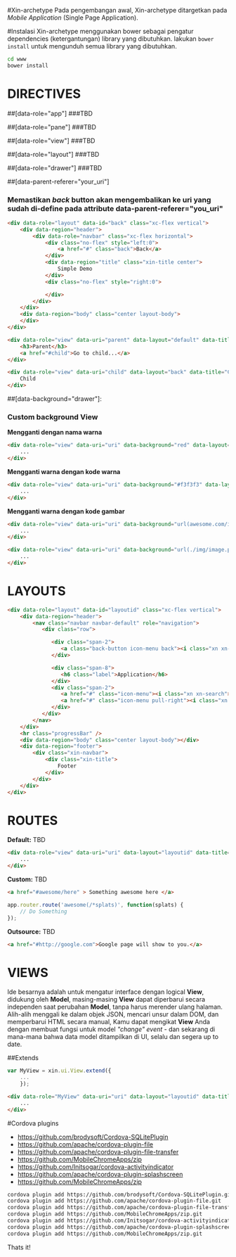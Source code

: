 #Xin-archetype
Pada pengembangan awal, Xin-archetype ditargetkan pada *Mobile Application* (Single Page Application).

#Instalasi
Xin-archetype menggunakan bower sebagai pengatur dependencies (ketergantungan) library yang dibutuhkan. lakukan `bower install` untuk mengunduh semua library yang dibutuhkan.

```bash
cd www
bower install
```


DIRECTIVES
==========

##[data-role="app"]
###TBD

##[data-role="pane"]
###TBD

##[data-role="view"]
###TBD

##[data-role="layout"]
###TBD

##[data-role="drawer"]
###TBD

##[data-parent-referer="your_uri"]
### Memastikan _back_ button akan mengembalikan ke uri yang sudah di-define pada attribute data-parent-referer="you_uri"

```html
<div data-role="layout" data-id="back" class="xc-flex vertical">
    <div data-region="header">
        <div data-role="navbar" class="xc-flex horizontal">
            <div class="no-flex" style="left:0">
                <a href="#" class="back">Back</a>
            </div>
            <div data-region="title" class="xin-title center">
                Simple Demo
            </div>
            <div class="no-flex" style="right:0">

            </div>
        </div>
    </div>
    <div data-region="body" class="center layout-body">
    </div>
</div>

<div data-role="view" data-uri="parent" data-layout="default" data-title="Parent">
    <h3>Parent</h3>
    <a href="#child">Go to child...</a>
</div>

<div data-role="view" data-uri="child" data-layout="back" data-title="Child" data-parent-referer="parent">
    Child
</div>
```


##[data-background="drawer"]:
### Custom background __View__

__Mengganti dengan nama warna__
```html
<div data-role="view" data-uri="uri" data-background="red" data-layout="layoutid" data-title="Title">
    ...
</div>
```

__Mengganti warna dengan kode warna__
```html
<div data-role="view" data-uri="uri" data-background="#f3f3f3" data-layout="layoutid" data-title="Title">
    ...
</div>
```

__Mengganti warna dengan kode gambar__
```html
<div data-role="view" data-uri="uri" data-background="url(awesome.com/image.png)" data-layout="layoutid" data-title="Title">
    ...
</div>

<div data-role="view" data-uri="uri" data-background="url(./img/image.png)" data-layout="layoutid" data-title="Title">
    ...
</div>
```



LAYOUTS
=======
```html
<div data-role="layout" data-id="layoutid" class="xc-flex vertical">
    <div data-region="header">
        <nav class="navbar navbar-default" role="navigation">
           <div class="row">

              <div class="span-2">
                 <a class="back-button icon-menu back"><i class="xn xn-bars"></i></a>
              </div>

              <div class="span-8">
                 <h6 class="label">Application</h6>
              </div>
              <div class="span-2">
                 <a href="#" class="icon-menu"><i class="xn xn-search"></i></a>
                 <a href="#" class="icon-menu pull-right"><i class="xn xn-ellipsis-v"></i></a>
              </div>
           </div>
        </nav>
    </div>
    <hr class="progressBar" />
    <div data-region="body" class="center layout-body"></div>
    <div data-region="footer">
        <div class="xin-navbar">
            <div class="xin-title">
                Footer
            </div>
        </div>
    </div>
</div>
```


ROUTES
======

__Default:__ TBD
```html
<div data-role="view" data-uri="uri" data-layout="layoutid" data-title="Title">
    ...
</div>
```

__Custom:__ TBD

```html
<a href="#awesome/here" > Something awesome here </a>
```

```javascript
app.router.route('awesome(/*splats)', function(splats) {
    // Do Something
});
```

__Outsource:__ TBD
```html
<a href="#http://google.com">Google page will show to you.</a>
```


VIEWS
=====
Ide besarnya adalah untuk mengatur interface dengan logical __View__, didukung oleh __Model__,  masing-masing __View__ dapat diperbarui secara independen saat perubahan __Model__, tanpa harus merender ulang halaman.  Alih-alih menggali ke dalam objek JSON, mencari unsur dalam DOM, dan memperbarui HTML secara manual, Kamu dapat mengikat __View__ Anda dengan membuat fungsi untuk model *"change" event* - dan sekarang di mana-mana bahwa data model  ditampilkan di UI, selalu dan segera up to date.


##Extends
```javascript
var MyView = xin.ui.View.extend({
    ...
    });
```

```html
<div data-role="MyView" data-uri="uri" data-layout="layoutid" data-title="Title">
    ...
</div>
```


#Cordova plugins
*   https://github.com/brodysoft/Cordova-SQLitePlugin
*   https://github.com/apache/cordova-plugin-file
*   https://github.com/apache/cordova-plugin-file-transfer
*   https://github.com/MobileChromeApps/zip
*   https://github.com/Initsogar/cordova-activityindicator
*   https://github.com/apache/cordova-plugin-splashscreen
*   https://github.com/MobileChromeApps/zip

```bash
cordova plugin add https://github.com/brodysoft/Cordova-SQLitePlugin.git
cordova plugin add https://github.com/apache/cordova-plugin-file.git
cordova plugin add https://github.com/apache/cordova-plugin-file-transfer.git
cordova plugin add https://github.com/MobileChromeApps/zip.git
cordova plugin add https://github.com/Initsogar/cordova-activityindicator.git
cordova plugin add https://github.com/apache/cordova-plugin-splashscreen.git
cordova plugin add https://github.com/MobileChromeApps/zip.git
```

Thats it!